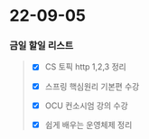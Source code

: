 # 22-09-05
### 금일 할일 리스트

> - [X] CS 토픽 http 1,2,3 정리
>
> - [X] 스프링 핵심원리 기본편 수강
>
> - [X] OCU 컨소시엄 강의 수강
>
> - [X] 쉽게 배우는 운영체제 정리